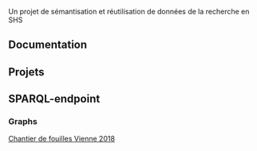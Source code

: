 
Un projet de sémantisation et réutilisation de données de la recherche en SHS

## Documentation


## Projets


## SPARQL-endpoint

### Graphs

<a href="sparql_endpoint/vienne-2018">Chantier de fouilles Vienne 2018</a>
